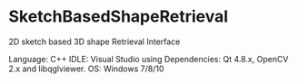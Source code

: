 # SketchBasedShapeRetrieval
2D sketch based 3D shape Retrieval Interface

Language: C++
IDLE: Visual Studio using 
Dependencies: Qt 4.8.x, OpenCV 2.x and libqglviewer.
OS: Windows 7/8/10

